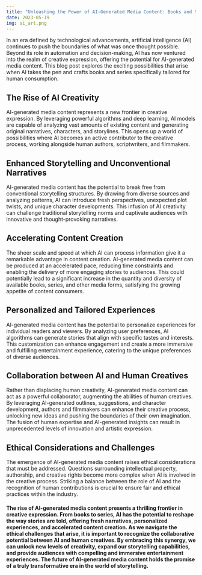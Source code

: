```yaml
---
title: "Unleashing the Power of AI-Generated Media Content: Books and Series Written by AI for Humans"
date: 2023-05-19
img: ai_art.png
---
```

In an era defined by technological advancements, artificial intelligence (AI) continues to push the boundaries of what was once thought possible. Beyond its role in automation and decision-making, AI has now ventured into the realm of creative expression, offering the potential for AI-generated media content. This blog post explores the exciting possibilities that arise when AI takes the pen and crafts books and series specifically tailored for human consumption.

## The Rise of AI Creativity
AI-generated media content represents a new frontier in creative expression. By leveraging powerful algorithms and deep learning, AI models are capable of analyzing vast amounts of existing content and generating original narratives, characters, and storylines. This opens up a world of possibilities where AI becomes an active contributor to the creative process, working alongside human authors, scriptwriters, and filmmakers.

## Enhanced Storytelling and Unconventional Narratives
AI-generated media content has the potential to break free from conventional storytelling structures. By drawing from diverse sources and analyzing patterns, AI can introduce fresh perspectives, unexpected plot twists, and unique character developments. This infusion of AI creativity can challenge traditional storytelling norms and captivate audiences with innovative and thought-provoking narratives.

## Accelerating Content Creation
The sheer scale and speed at which AI can process information give it a remarkable advantage in content creation. AI-generated media content can be produced at an accelerated pace, reducing time constraints and enabling the delivery of more engaging stories to audiences. This could potentially lead to a significant increase in the quantity and diversity of available books, series, and other media forms, satisfying the growing appetite of content consumers.

## Personalized and Tailored Experiences
AI-generated media content has the potential to personalize experiences for individual readers and viewers. By analyzing user preferences, AI algorithms can generate stories that align with specific tastes and interests. This customization can enhance engagement and create a more immersive and fulfilling entertainment experience, catering to the unique preferences of diverse audiences.

## Collaboration between AI and Human Creatives
Rather than displacing human creativity, AI-generated media content can act as a powerful collaborator, augmenting the abilities of human creatives. By leveraging AI-generated outlines, suggestions, and character development, authors and filmmakers can enhance their creative process, unlocking new ideas and pushing the boundaries of their own imagination. The fusion of human expertise and AI-generated insights can result in unprecedented levels of innovation and artistic expression.

## Ethical Considerations and Challenges
The emergence of AI-generated media content raises ethical considerations that must be addressed. Questions surrounding intellectual property, authorship, and creative rights become more complex when AI is involved in the creative process. Striking a balance between the role of AI and the recognition of human contributions is crucial to ensure fair and ethical practices within the industry.

#### The rise of AI-generated media content presents a thrilling frontier in creative expression. From books to series, AI has the potential to reshape the way stories are told, offering fresh narratives, personalized experiences, and accelerated content creation. As we navigate the ethical challenges that arise, it is important to recognize the collaborative potential between AI and human creatives. By embracing this synergy, we can unlock new levels of creativity, expand our storytelling capabilities, and provide audiences with compelling and immersive entertainment experiences. The future of AI-generated media content holds the promise of a truly transformative era in the world of storytelling.